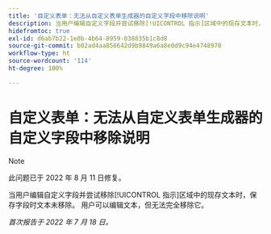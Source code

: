 ```yaml
---
title: '自定义表单：无法从自定义表单生成器的自定义字段中移除说明'
description: 当用户编辑自定义字段并尝试移除[!UICONTROL 指示]区域中的现存文本时，保存字段时文本未移除。 用户可以编辑文本，但无法完全移除它。
hidefromtoc: true
exl-id: d6ab7b22-1e0b-4b64-8959-038835b1c8d8
source-git-commit: b02ad4aa856642d9b9849a6a8e0d9c94e4748970
workflow-type: ht
source-wordcount: '114'
ht-degree: 100%

---
```


# 自定义表单：无法从自定义表单生成器的自定义字段中移除说明

>[!NOTE]
>
> 此问题已于 2022 年 8 月 11 日修复。

当用户编辑自定义字段并尝试移除[!UICONTROL 指示]区域中的现存文本时，保存字段时文本未移除。 用户可以编辑文本，但无法完全移除它。

_首次报告于 2022 年 7 月 18 日。_
